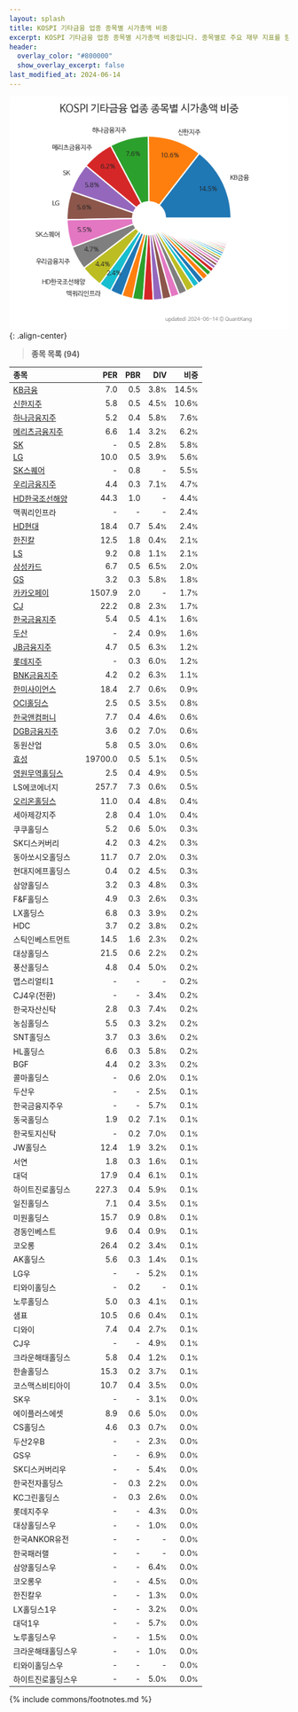 ```yaml
---
layout: splash
title: KOSPI 기타금융 업종 종목별 시가총액 비중
excerpt: KOSPI 기타금융 업종 종목별 시가총액 비중입니다. 종목별로 주요 재무 지표를 함께 표시합니다.
header:
  overlay_color: "#800000"
  show_overlay_excerpt: false
last_modified_at: 2024-06-14
---
```



![KOSPI 기타금융 업종 종목별 시가총액 비중](/stats/sector/images/kospi_업종_기타금융_종목.png){: .align-center}


> **종목 목록 (94)**<a id="list"></a>

| **종목** | **PER** | **PBR** | **DIV** | **비중** |
| :------- | ------: | ------: | ------: | -------: |
| [KB금융](/105560/) | 7.0 | 0.5 | 3.8<small>%</small> | 14.5<small>%</small> |
| [신한지주](/055550/) | 5.8 | 0.5 | 4.5<small>%</small> | 10.6<small>%</small> |
| [하나금융지주](/086790/) | 5.2 | 0.4 | 5.8<small>%</small> | 7.6<small>%</small> |
| [메리츠금융지주](/138040/) | 6.6 | 1.4 | 3.2<small>%</small> | 6.2<small>%</small> |
| [SK](/034730/) | - | 0.5 | 2.8<small>%</small> | 5.8<small>%</small> |
| [LG](/003550/) | 10.0 | 0.5 | 3.9<small>%</small> | 5.6<small>%</small> |
| [SK스퀘어](/402340/) | - | 0.8 | - | 5.5<small>%</small> |
| [우리금융지주](/316140/) | 4.4 | 0.3 | 7.1<small>%</small> | 4.7<small>%</small> |
| [HD한국조선해양](/009540/) | 44.3 | 1.0 | - | 4.4<small>%</small> |
| 맥쿼리인프라 | - | - | - | 2.4<small>%</small> |
| [HD현대](/267250/) | 18.4 | 0.7 | 5.4<small>%</small> | 2.4<small>%</small> |
| [한진칼](/180640/) | 12.5 | 1.8 | 0.4<small>%</small> | 2.1<small>%</small> |
| [LS](/006260/) | 9.2 | 0.8 | 1.1<small>%</small> | 2.1<small>%</small> |
| [삼성카드](/029780/) | 6.7 | 0.5 | 6.5<small>%</small> | 2.0<small>%</small> |
| [GS](/078930/) | 3.2 | 0.3 | 5.8<small>%</small> | 1.8<small>%</small> |
| [카카오페이](/377300/) | 1507.9 | 2.0 | - | 1.7<small>%</small> |
| [CJ](/001040/) | 22.2 | 0.8 | 2.3<small>%</small> | 1.7<small>%</small> |
| [한국금융지주](/071050/) | 5.4 | 0.5 | 4.1<small>%</small> | 1.6<small>%</small> |
| [두산](/000150/) | - | 2.4 | 0.9<small>%</small> | 1.6<small>%</small> |
| [JB금융지주](/175330/) | 4.7 | 0.5 | 6.3<small>%</small> | 1.2<small>%</small> |
| [롯데지주](/004990/) | - | 0.3 | 6.0<small>%</small> | 1.2<small>%</small> |
| [BNK금융지주](/138930/) | 4.2 | 0.2 | 6.3<small>%</small> | 1.1<small>%</small> |
| [한미사이언스](/008930/) | 18.4 | 2.7 | 0.6<small>%</small> | 0.9<small>%</small> |
| [OCI홀딩스](/010060/) | 2.5 | 0.5 | 3.5<small>%</small> | 0.8<small>%</small> |
| [한국앤컴퍼니](/000240/) | 7.7 | 0.4 | 4.6<small>%</small> | 0.6<small>%</small> |
| [DGB금융지주](/139130/) | 3.6 | 0.2 | 7.0<small>%</small> | 0.6<small>%</small> |
| 동원산업 | 5.8 | 0.5 | 3.0<small>%</small> | 0.6<small>%</small> |
| [효성](/004800/) | 19700.0 | 0.5 | 5.1<small>%</small> | 0.5<small>%</small> |
| [영원무역홀딩스](/009970/) | 2.5 | 0.4 | 4.9<small>%</small> | 0.5<small>%</small> |
| LS에코에너지 | 257.7 | 7.3 | 0.6<small>%</small> | 0.5<small>%</small> |
| [오리온홀딩스](/001800/) | 11.0 | 0.4 | 4.8<small>%</small> | 0.4<small>%</small> |
| 세아제강지주 | 2.8 | 0.4 | 1.0<small>%</small> | 0.4<small>%</small> |
| 쿠쿠홀딩스 | 5.2 | 0.6 | 5.0<small>%</small> | 0.3<small>%</small> |
| SK디스커버리 | 4.2 | 0.3 | 4.2<small>%</small> | 0.3<small>%</small> |
| 동아쏘시오홀딩스 | 11.7 | 0.7 | 2.0<small>%</small> | 0.3<small>%</small> |
| 현대지에프홀딩스 | 0.4 | 0.2 | 4.5<small>%</small> | 0.3<small>%</small> |
| 삼양홀딩스 | 3.2 | 0.3 | 4.8<small>%</small> | 0.3<small>%</small> |
| F&F홀딩스 | 4.9 | 0.3 | 2.6<small>%</small> | 0.3<small>%</small> |
| LX홀딩스 | 6.8 | 0.3 | 3.9<small>%</small> | 0.2<small>%</small> |
| HDC | 3.7 | 0.2 | 3.8<small>%</small> | 0.2<small>%</small> |
| 스틱인베스트먼트 | 14.5 | 1.6 | 2.3<small>%</small> | 0.2<small>%</small> |
| 대상홀딩스 | 21.5 | 0.6 | 2.2<small>%</small> | 0.2<small>%</small> |
| 풍산홀딩스 | 4.8 | 0.4 | 5.0<small>%</small> | 0.2<small>%</small> |
| 맵스리얼티1 | - | - | - | 0.2<small>%</small> |
| CJ4우(전환) | - | - | 3.4<small>%</small> | 0.2<small>%</small> |
| 한국자산신탁 | 2.8 | 0.3 | 7.4<small>%</small> | 0.2<small>%</small> |
| 농심홀딩스 | 5.5 | 0.3 | 3.2<small>%</small> | 0.2<small>%</small> |
| SNT홀딩스 | 3.7 | 0.3 | 3.6<small>%</small> | 0.2<small>%</small> |
| HL홀딩스 | 6.6 | 0.3 | 5.8<small>%</small> | 0.2<small>%</small> |
| BGF | 4.4 | 0.2 | 3.3<small>%</small> | 0.2<small>%</small> |
| 콜마홀딩스 | - | 0.6 | 2.0<small>%</small> | 0.1<small>%</small> |
| 두산우 | - | - | 2.5<small>%</small> | 0.1<small>%</small> |
| 한국금융지주우 | - | - | 5.7<small>%</small> | 0.1<small>%</small> |
| 동국홀딩스 | 1.9 | 0.2 | 7.1<small>%</small> | 0.1<small>%</small> |
| 한국토지신탁 | - | 0.2 | 7.0<small>%</small> | 0.1<small>%</small> |
| JW홀딩스 | 12.4 | 1.9 | 3.2<small>%</small> | 0.1<small>%</small> |
| 서연 | 1.8 | 0.3 | 1.6<small>%</small> | 0.1<small>%</small> |
| 대덕 | 17.9 | 0.4 | 6.1<small>%</small> | 0.1<small>%</small> |
| 하이트진로홀딩스 | 227.3 | 0.4 | 5.9<small>%</small> | 0.1<small>%</small> |
| 일진홀딩스 | 7.1 | 0.4 | 3.5<small>%</small> | 0.1<small>%</small> |
| 미원홀딩스 | 15.7 | 0.9 | 0.8<small>%</small> | 0.1<small>%</small> |
| 경동인베스트 | 9.6 | 0.4 | 0.9<small>%</small> | 0.1<small>%</small> |
| 코오롱 | 26.4 | 0.2 | 3.4<small>%</small> | 0.1<small>%</small> |
| AK홀딩스 | 5.6 | 0.3 | 1.4<small>%</small> | 0.1<small>%</small> |
| LG우 | - | - | 5.2<small>%</small> | 0.1<small>%</small> |
| 티와이홀딩스 | - | 0.2 | - | 0.1<small>%</small> |
| 노루홀딩스 | 5.0 | 0.3 | 4.1<small>%</small> | 0.1<small>%</small> |
| 샘표 | 10.5 | 0.6 | 0.4<small>%</small> | 0.1<small>%</small> |
| 디와이 | 7.4 | 0.4 | 2.7<small>%</small> | 0.1<small>%</small> |
| CJ우 | - | - | 4.9<small>%</small> | 0.1<small>%</small> |
| 크라운해태홀딩스 | 5.8 | 0.4 | 1.2<small>%</small> | 0.1<small>%</small> |
| 한솔홀딩스 | 15.3 | 0.2 | 3.7<small>%</small> | 0.1<small>%</small> |
| 코스맥스비티아이 | 10.7 | 0.4 | 3.5<small>%</small> | 0.0<small>%</small> |
| SK우 | - | - | 3.1<small>%</small> | 0.0<small>%</small> |
| 에이플러스에셋 | 8.9 | 0.6 | 5.0<small>%</small> | 0.0<small>%</small> |
| CS홀딩스 | 4.6 | 0.3 | 0.7<small>%</small> | 0.0<small>%</small> |
| 두산2우B | - | - | 2.3<small>%</small> | 0.0<small>%</small> |
| GS우 | - | - | 6.9<small>%</small> | 0.0<small>%</small> |
| SK디스커버리우 | - | - | 5.4<small>%</small> | 0.0<small>%</small> |
| 한국전자홀딩스 | - | 0.3 | 2.2<small>%</small> | 0.0<small>%</small> |
| KC그린홀딩스 | - | 0.3 | 2.6<small>%</small> | 0.0<small>%</small> |
| 롯데지주우 | - | - | 4.3<small>%</small> | 0.0<small>%</small> |
| 대상홀딩스우 | - | - | 1.0<small>%</small> | 0.0<small>%</small> |
| 한국ANKOR유전 | - | - | - | 0.0<small>%</small> |
| 한국패러랠 | - | - | - | 0.0<small>%</small> |
| 삼양홀딩스우 | - | - | 6.4<small>%</small> | 0.0<small>%</small> |
| 코오롱우 | - | - | 4.5<small>%</small> | 0.0<small>%</small> |
| 한진칼우 | - | - | 1.3<small>%</small> | 0.0<small>%</small> |
| LX홀딩스1우 | - | - | 3.2<small>%</small> | 0.0<small>%</small> |
| 대덕1우 | - | - | 5.7<small>%</small> | 0.0<small>%</small> |
| 노루홀딩스우 | - | - | 1.5<small>%</small> | 0.0<small>%</small> |
| 크라운해태홀딩스우 | - | - | 1.0<small>%</small> | 0.0<small>%</small> |
| 티와이홀딩스우 | - | - | - | 0.0<small>%</small> |
| 하이트진로홀딩스우 | - | - | 5.0<small>%</small> | 0.0<small>%</small> |

{% include commons/footnotes.md %}